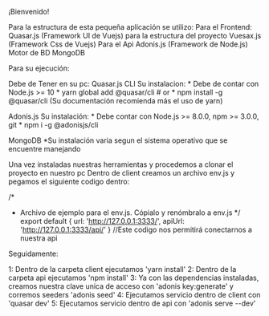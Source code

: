 ¡Bienvenido!

Para la estructura de esta pequeña aplicación se utilizo: 
  Para el Frontend:
    Quasar.js (Framework UI de Vuejs) para la estructura del proyecto
    Vuesax.js (Framework Css de Vuejs)
  Para el Api
    Adonis.js (Framework de Node.js) 
  Motor de BD
    MongoDB

Para su ejecución:

Debe de Tener en su pc:
  Quasar.js CLI
  Su instalacion:
    * Debe de contar con Node.js >= 10
    * yarn global add @quasar/cli
        # or
    * npm install -g @quasar/cli
      (Su documentación recomienda más el uso de yarn)
  
  Adonis.js
  Su instalación:
    * Debe contar con Node.js >= 8.0.0, npm >= 3.0.0, git
    * npm i -g @adonisjs/cli

  MongoDB
    *Su instalación varia segun el sistema operativo que se encuentre manejando

Una vez instaladas nuestras herramientas y procedemos a clonar el proyecto en nuestro pc
Dentro de client creamos un archivo env.js y pegamos el siguiente codigo dentro:

/*
* Archivo de ejemplo para el env.js. Cópialo y renómbralo a env.js
*/
export default {
  url: 'http://127.0.0.1:3333/',
  apiUrl: 'http://127.0.0.1:3333/api/'
}
//Este codigo nos permitirá conectarnos a nuestra api


Seguidamente:

1: Dentro de la carpeta client ejecutamos 'yarn install'
2: Dentro de la carpeta api ejecutamos 'npm install'
3: Ya con las dependencias instaladas, creamos nuestra clave unica de acceso con 'adonis key:generate' y corremos seeders 'adonis seed'
4: Ejecutamos servicio dentro de client con 'quasar dev'
5: Ejecutamos servicio dentro de api con 'adonis serve --dev'